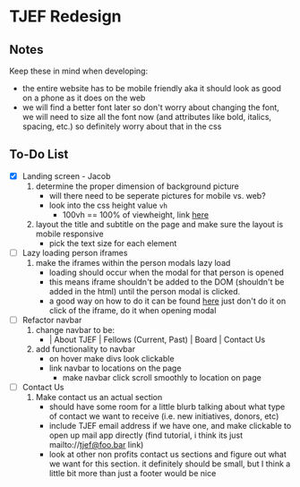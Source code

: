 # TJEF Redesign

## Notes

Keep these in mind when developing:

- the entire website has to be mobile friendly aka it should look as good on a
    phone as it does on the web
- we will find a better font later so don't worry about changing the font, we
    will need to size all the font now (and attributes like bold, italics,
    spacing, etc.) so definitely worry about that in the css

## To-Do List

- [x] Landing screen - Jacob
    1. determine the proper dimension of background picture
        - will there need to be seperate pictures for mobile vs. web?
        - look into the css height value `vh`
            - 100vh == 100% of viewheight, link [here](https://stackoverflow.com/questions/1575141/make-div-100-height-of-browser-window)
    2. layout the title and subtitle on the page and make sure the layout is
       mobile responsive
       - pick the text size for each element
- [ ] Lazy loading person iframes
    1. make the iframes within the person modals lazy load
        - loading should occur when the modal for that person is opened
        - this means iframe shouldn't be added to the DOM (shouldn't be added
            in the html) until the person modal is clicked.
        - a good way on how to do it can be found [here](https://codepen.io/tutsplus/pen/RRVRro)
            just don't do it on click of the iframe, do it when opening modal
- [ ] Refactor navbar
    1. change navbar to be:
        - <TJEF LOGO> | About TJEF | Fellows (Current, Past) | Board | Contact Us
    2. add functionality to navbar
        - on hover make divs look clickable
        - link navbar to locations on the page
            - make navbar click scroll smoothly to location on page
- [ ] Contact Us
    1. Make contact us an actual section
        - should have some room for a little blurb talking about what type of
            contact we want to receive (i.e. new initiatives, donors, etc)
        - include TJEF email address if we have one, and make clickable to open
            up mail app directly (find tutorial, i think its just
            mailto://tjef@foo.bar link)
        - look at other non profits contact us sections and figure out what we
            want for this section. it definitely should be small, but I think a
            little bit more than just a footer would be nice
